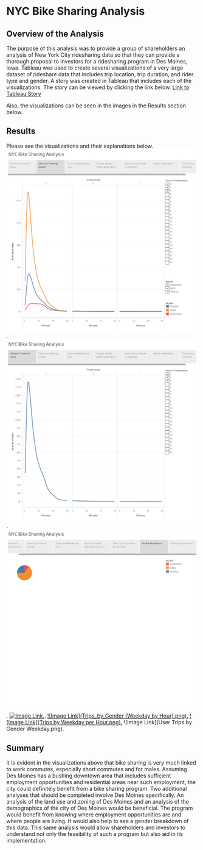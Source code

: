 # NYC Bike Sharing Analysis
## Overview of the Analysis
The purpose of this analysis was to provide a group of shareholders an analysis of New York City ridesharing data so that they can provide a thorough proposal to investors for a ridesharing program in Des Moines, Iowa. Tableau was used to create several visualizations of a very large dataset of rideshare data that includes trip location, trip duration, and rider type and gender. A story was created in Tableau that includes each of the visualizations. The story can be viewed by clicking the link below. 
[Link to Tableau Story](https://public.tableau.com/app/profile/jeremy6008/viz/NYCBikeSharingAnalysis_16543604046310/NYCBikeSharingAnalysis?publish=yes)

Also, the visualizations can be seen in the images in the Results section below.

## Results
Please see the visualizations and their explanations below.
![Checkout Times by Gender.png](https://github.com/JeremyKRay/bikesharing/blob/main/Checkout%20Times%20by%20Gender.png).
![Checkout_Times_for_Users.png](https://github.com/JeremyKRay/bikesharing/blob/main/Checkout%20Times%20for%20Users.png).
![[Image Link](Gender_Breakdown.png)](https://github.com/JeremyKRay/bikesharing/blob/main/Gender%20Breakdown.png).
[![Image Link](Top_Ending_Locations.png).](https://github.com/JeremyKRay/bikesharing/blob/main/Top%20Ending%20Locations.png).
[![Image Link](Trips_by_Gender (Weekday by Hour).png).](https://github.com/JeremyKRay/bikesharing/blob/main/Trips%20by%20Gender%20(Weekday%20by%20Hour).png)
[![Image Link](Trips by Weekday per Hour.png).](https://github.com/JeremyKRay/bikesharing/blob/main/Trips%20by%20Weekday%20per%20Hour.png)
![Image Link](User Trips by Gender Weekday.png).
## Summary
It is evident in the visualizations above that bike sharing is very much linked to work commutes, especially short commutes and for males. Assuming Des Moines has a bustling downtown area that includes sufficient employment opportunities and residential areas near such employment, the city could definitely benefit from a bike sharing program. Two additional analyses that should be completed involve Des Moines specifically. An analysis of the land use and zoning of Des Moines and an analysis of the demographics of the city of Des Moines would be beneficial. The program would benefit from knowing where employment opportunities are and where people are living. It would also help to see a gender breakdown of this data. This same analysis would allow shareholders and investors to understand not only the feasibility of such a program but also aid in its implementation.

